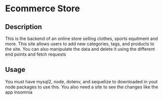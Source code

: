 # Ecommerce Store

## Description
This is the backend of an online store selling clothes, sports equitment and more. This site allows users to add new categories, tags, and products to the site. You can also manipulate the data and delete it using the different end points and fetch requests

## Usage
You must have mysql2, node, dotenv, and sequelize to downloaded in yout node packages to use this. You also need a site to see the changes like the app insomnia

